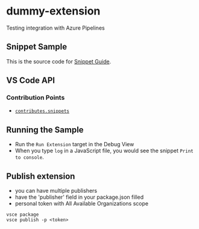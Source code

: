 # dummy-extension
Testing integration with Azure Pipelines

## Snippet Sample

This is the source code for [Snippet Guide](https://vscode-ext-docs.azurewebsites.net/api/language-extensions/snippet-guide).

## VS Code API

### Contribution Points

- [`contributes.snippets`](https://vscode-ext-docs.azurewebsites.net/api/references/contribution-points#contributes.snippets)

## Running the Sample

- Run the `Run Extension` target in the Debug View
- When you type `log` in a JavaScript file, you would see the snippet `Print to console`.

## Publish extension 

- you can have multiple publishers
- have the 'publisher' field in your package.json filled 
- personal token with All Available Organizations scope 

```
vsce package
vsce publish -p <token> 
```